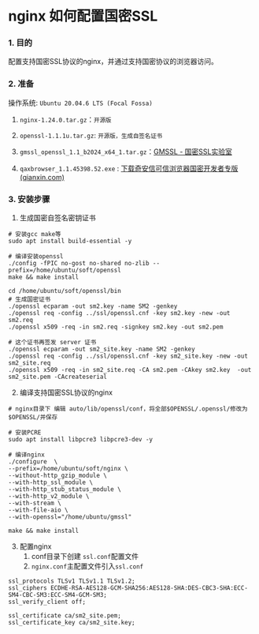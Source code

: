 # nginx 如何配置国密SSL

### 1. 目的

配置支持国密SSL协议的nginx，并通过支持国密协议的浏览器访问。

### 2. 准备

操作系统: `Ubuntu 20.04.6 LTS (Focal Fossa)`

1. `nginx-1.24.0.tar.gz`：`开源版`

2. `openssl-1.1.1u.tar.gz`: `开源版，生成自签名证书`

3. `gmssl_openssl_1.1_b2024_x64_1.tar.gz`：[GMSSL - 国密SSL实验室](https://www.gmssl.cn/gmssl/index.jsp)

4. `qaxbrowser_1.1.45398.52.exe` : [下载奇安信可信浏览器国密开发者专版 (qianxin.com)](https://www.qianxin.com/ctp/gmbrowser.html)

### 3. 安装步骤

1. 生成国密自签名密钥证书

```shell
# 安装gcc make等
sudo apt install build-essential -y

# 编译安装openssl
./config -fPIC no-gost no-shared no-zlib --prefix=/home/ubuntu/soft/openssl
make && make install

cd /home/ubuntu/soft/openssl/bin
# 生成国密证书
./openssl ecparam -out sm2.key -name SM2 -genkey
./openssl req -config ../ssl/openssl.cnf -key sm2.key -new -out sm2.req
./openssl x509 -req -in sm2.req -signkey sm2.key -out sm2.pem

# 这个证书再签发 server 证书
./openssl ecparam -out sm2_site.key -name SM2 -genkey
./openssl req -config ../ssl/openssl.cnf -key sm2_site.key -new -out sm2_site.req
./openssl x509 -req -in sm2_site.req -CA sm2.pem -CAkey sm2.key  -out sm2_site.pem -CAcreateserial
```

2. 编译支持国密SSL协议的nginx

```shell
# nginx目录下 编辑 auto/lib/openssl/conf，将全部$OPENSSL/.openssl/修改为$OPENSSL/并保存

# 安装PCRE
sudo apt install libpcre3 libpcre3-dev -y

# 编译nginx
./configure  \
--prefix=/home/ubuntu/soft/nginx \
--without-http_gzip_module \
--with-http_ssl_module \
--with-http_stub_status_module \
--with-http_v2_module \
--with-stream \
--with-file-aio \
--with-openssl="/home/ubuntu/gmssl"

make && make install
```

3. 配置nginx 
   1. conf目录下创建 `ssl.conf`配置文件
   2. `nginx.conf`主配置文件引入`ssl.conf`

```nginx
ssl_protocols TLSv1 TLSv1.1 TLSv1.2;
ssl_ciphers ECDHE-RSA-AES128-GCM-SHA256:AES128-SHA:DES-CBC3-SHA:ECC-SM4-CBC-SM3:ECC-SM4-GCM-SM3;
ssl_verify_client off;

ssl_certificate ca/sm2_site.pem;
ssl_certificate_key ca/sm2_site.key;
```
